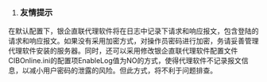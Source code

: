 1. ### <a name="_toc496253758"></a>友情提示

在默认配置下，银企直联代理软件将在日志中记录下请求和响应报文，包含登陆的请求和响应报文。如果没有采用加密方式，对操作员密码进行加密，务请妥善管理代理软件安装的服务器。同时，还可以采用修改银企直联代理软件配置文件CIBOnline.ini的配置项EnableLog值为NO的方式，使得代理软件不记录报文信息，以减小用户密码的泄露的风险。但此方式，将不利于问题排查。